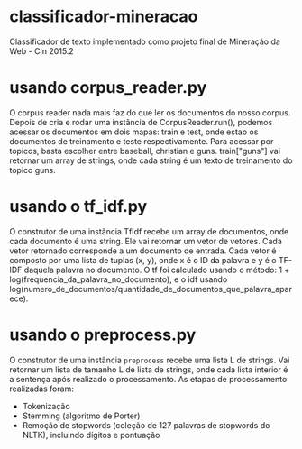
# classificador-mineracao
Classificador de texto implementado como projeto final de Mineração da Web - CIn 2015.2

# usando corpus_reader.py

O corpus reader nada mais faz do que ler os documentos do nosso corpus. Depois de cria e rodar uma instância de CorpusReader.run(), podemos acessar os documentos em dois mapas: train e test, onde estao os documentos de treinamento e teste respectivamente. Para acessar por topicos, basta escolher entre baseball, christian e guns. train["guns"] vai retornar um array de strings, onde cada string é um texto de treinamento do topico guns.

# usando o tf_idf.py

O construtor de uma instância TfIdf recebe um array de documentos, onde cada documento é uma string. Ele vai retornar um vetor de vetores. Cada vetor retornado corresponde a um documento de entrada. Cada vetor é composto por uma lista de tuplas (x, y), onde x é o ID da palavra e y é o TF-IDF daquela palavra no documento. O tf foi calculado usando o método: 1 + log(frequencia_da_palavra_no_documento), e o idf usando log(numero_de_documentos/quantidade_de_documentos_que_palavra_aparece). 

# usando o preprocess.py

O construtor de uma instância `preprocess` recebe uma lista L de strings. Vai retornar um lista de tamanho L de lista de strings, onde cada lista interior é a sentença após realizado o processamento. As etapas de processamento realizadas foram:

- Tokenização
- Stemming (algoritmo de Porter)
- Remoção de stopwords (coleção de 127 palavras de stopwords do NLTK), incluindo dígitos e pontuação